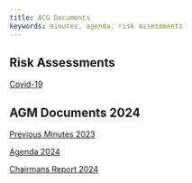 ```yaml
---
title: ACG Documents
keywords: minutes, agenda, risk assesmments
---
```


## Risk Assessments

[Covid-19](#risk_assessments/Covid19_RA_2021.pdf)

## AGM Documents 2024

[Previous Minutes 2023](content/documents/AGM_Minutes_2023.pdf)

[Agenda 2024](content/documents/ACG_Chairmans_Report_2024.pdf)

[Chairmans Report 2024](content/documents/AGM_Minutes_2023.pdf)


